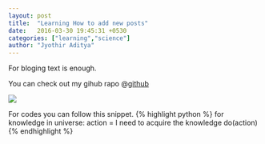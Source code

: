 ```yaml
---
layout: post
title:  "Learning How to add new posts"
date:   2016-03-30 19:45:31 +0530
categories: ["learning","science"]
author: "Jyothir Aditya"
---
```

For bloging text is enough.

You can check out my gihub rapo @[github][github]

<img src="https://cloud.githubusercontent.com/assets/13018570/26547162/473e8118-448b-11e7-8ba5-ae2dd9f50458.png"/>

For codes you can follow this snippet.
{% highlight python %}
for knowledge in universe:
	action = I need to acquire the knowledge
	do(action)
{% endhighlight %}

[github]: https://github.com/jyoth1raditya